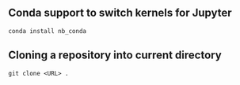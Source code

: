 ## Conda support to switch kernels for Jupyter
```
conda install nb_conda
```

## Cloning a repository into current directory
```
git clone <URL> .
```
